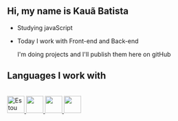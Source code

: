 ## Hi, my name is Kauã Batista
 - Studying javaScript
 - Today I work with Front-end and Back-end

	I'm doing projects and I'll publish them here on gitHub
## Languages I work with
<div style="display: inline_block;"><br>
	<a href="https://github.com/Kojin01/"> 
		<img widht="30" height="40" alt="Estou testando" src="https://cdn.jsdelivr.net/gh/devicons/devicon/icons/php/php-plain.svg" />
	</a>
	<a href="https://github.com/Kojin01/"> 
		<img widht="30" height="40" src="https://cdn.jsdelivr.net/gh/devicons/devicon/icons/html5/html5-original.svg" />
	</a>
	<a href="https://github.com/Kojin01/"> 
		<img widht="30" height="40" src="https://cdn.jsdelivr.net/gh/devicons/devicon/icons/jquery/jquery-original.svg" />
	</a>
	<a href="https://github.com/Kojin01/"> 
		<img widht="30" height="40" src="https://cdn.jsdelivr.net/gh/devicons/devicon/icons/css3/css3-original.svg" />
	</a>

</div>
